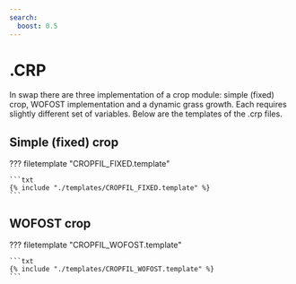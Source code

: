 ```yaml
---
search:
  boost: 0.5
---
```


# .CRP

In swap there are three implementation of a crop module: simple (fixed) crop, WOFOST implementation and a dynamic grass growth. Each requires slightly different set of variables. Below are the templates of the .crp files.

## Simple (fixed) crop

??? filetemplate "CROPFIL_FIXED.template"

    ```txt
    {% include "./templates/CROPFIL_FIXED.template" %}
    ```

## WOFOST crop

??? filetemplate "CROPFIL_WOFOST.template"

    ```txt
    {% include "./templates/CROPFIL_WOFOST.template" %}
    ```
